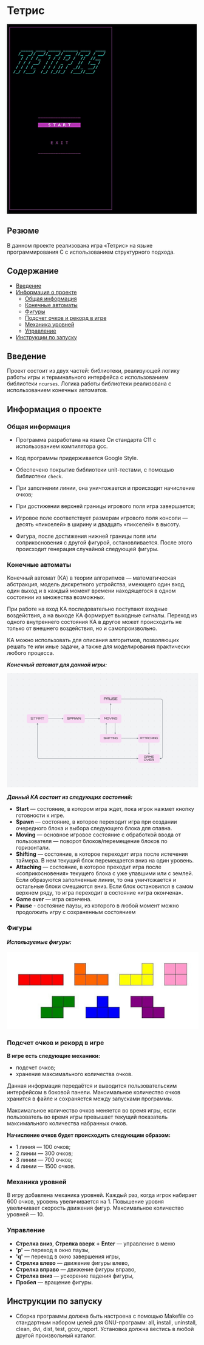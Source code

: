 # Тетрис

<img src="misc/gif/tetris.gif" width="500" height="500"/>

## Резюме 
В данном проекте реализована игра «Тетрис» на языке программирования С с использованием структурного подхода.

## Содержание

  - [Введение](#введение)
  - [Информация о проекте](#информация-о-проекте)
    - [Общая информация](#общая-информация)
    - [Конечные автоматы](#конечные-автоматы)
    - [Фигуры](#фигуры)
    - [Подсчет очков и рекорд в игре](#подсчет-очков-и-рекорд-в-игре)
    - [Механика уровней](#механика-уровней)
    - [Управление](#управление)
  - [Инструкции по запуску](#инструкции-по-запуску)

## Введение

Проект состоит из двух частей: библиотеки, реализующей логику работы игры и терминального интерфейса с использованием библиотеки `ncurses`. Логика работы библиотеки реализована с использованием конечных автоматов.

## Информация о проекте
### Общая информация

- Программа разработана на языке Си стандарта C11 с использованием компилятора gcc.
- Код программы придерживается Google Style.
- Обеспечено покрытие библиотеки unit-тестами, с помощью библиотеки `check`.

- При заполнении линии, она уничтожается и происходит начисление очков;
- При достижении верхней границы игрового поля игра завершается;
- Игровое поле соответствует размерам игрового поля консоли — десять «пикселей» в ширину и двадцать «пикселей» в высоту.
- Фигура, после достижения нижней границы поля или соприкосновения с другой фигурой, остановливается. После этого происходит генерация случайной следующей фигуры.

### Конечные автоматы

Конечный автомат (КА) в теории алгоритмов — математическая абстракция, модель дискретного устройства, имеющего один вход, один выход и в каждый момент времени находящегося в одном состоянии из множества возможных.

При работе на вход КА последовательно поступают входные воздействия, а на выходе КА формирует выходные сигналы. Переход из одного внутреннего состояния КА в другое может происходить не только от внешнего воздействия, но и самопроизвольно.

КА можно использовать для описания алгоритмов, позволяющих решать те или иные задачи, а также для моделирования практически любого процесса. 

**_Конечный автомат для данной игры:_**

![Конечный автомат тетриса](misc/images/diagram.png)

**_Данный КА состоит из следующих состояний:_**

- **Start** — состояние, в котором игра ждет, пока игрок нажмет кнопку готовности к игре.
- **Spawn** — состояние, в которое переходит игра при создании очередного блока и выбора следующего блока для спавна.
- **Moving** — основное игровое состояние с обработкой ввода от пользователя — поворот блоков/перемещение блоков по горизонтали.
- **Shifting** — состояние, в которое переходит игра после истечения таймера. В нем текущий блок перемещается вниз на один уровень.
- **Attaching** — состояние, в которое преходит игра после «соприкосновения» текущего блока с уже упавшими или с землей. Если образуются заполненные линии, то она уничтожается и остальные блоки смещаются вниз. Если блок остановился в самом верхнем ряду, то игра переходит в состояние «игра окончена».
- **Game over** — игра окончена.
- **Pause** - состояние паузы, из которого в любой момент можно продолжить игру с сохраненным состоянием

### Фигуры

#### _Используемые фигуры:_

![Фигуры](misc/images/tetris_pieces.png)

### Подсчет очков и рекорд в игре

**В игре есть следующие механики:**

- подсчет очков;
- хранение максимального количества очков.

Данная информация передаётся и выводится пользовательским интерфейсом в боковой панели. Максимальное количество очков хранится в файле и сохраняется между запусками программы.

Максимальное количество очков меняется во время игры, если пользователь во время игры превышает текущий показатель максимального количества набранных очков.

**Начисление очков будет происходить следующим образом:**

- 1 линия — 100 очков;
- 2 линии — 300 очков;
- 3 линии — 700 очков;
- 4 линии — 1500 очков.

### Механика уровней

В игру добавлена механика уровней. Каждый раз, когда игрок набирает 600 очков, уровень увеличивается на 1. Повышение уровня увеличивает скорость движения фигур. Максимальное количество уровней — 10.

### Управление
  - **Стрелка вниз**, **Стрелка вверх** **+** **Enter** — управление в меню
  - **'p'** — переход в окно паузы,
  - **'q'** — переход в окно завершения игры,
  - **Стрелка влево** — движение фигуры влево,
  - **Стрелка вправо** — движение фигуры вправо,
  - **Стрелка вниз** — ускорение падения фигуры,
  - **Пробел** — вращение фигуры.

## Инструкции по запуску

- Сборка программы должна быть настроена с помощью Makefile со стандартным набором целей для GNU-программ: all, install, uninstall, clean, dvi, dist, test, gcov_report. Установка должна вестись в любой другой произвольный каталог.
